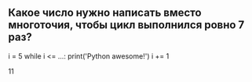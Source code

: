 ## Какое число нужно написать вместо многоточия, чтобы цикл выполнился ровно 7 раз?

i = 5
while i <= ...:
    print('Python awesome!')
    i += 1

11
